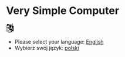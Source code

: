 # Very Simple Computer

![Selct language](icon20x24px-exported-transparent.png)

- Please select your language: [English](en/README.md)
- Wybierz swój język: [polski](pl/README.md)